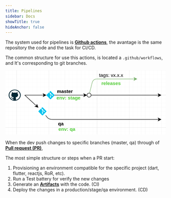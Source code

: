 ```yaml
---
title: Pipelines
sidebar: Docs
showTitle: true
hideAnchor: false
---
```

The system used for pipelines is <a href="https://github.com/features/actions" target="_blank">**Github actions**</a>, the avantage is the same repository the code and the task for CI/CD.

The common structure for use this actions, is located a `.github/workflows`, and It's corresponding to git branches.

![Docker image](../../images/branches.png)

When the dev push changes to specific branches (master, qa) through of <a href="https://docs.github.com/en/free-pro-team@latest/github/collaborating-with-issues-and-pull-requests/about-pull-requests" target="_blank">**Pull request (PR)**</a>,

The most simple structure or steps when a PR start:
1. Provisioning an environment compatible for the specific project (dart, flutter, reactjs, RoR, etc).
2. Run a Test battery for verify the new changes
3. Generate an **[Artifacts](https://onwatchus.github.io/documentation/docs/guide/artifacts)** with the code. (CI)
4. Deploy the changes in a production/stage/qa environment. (CD)

